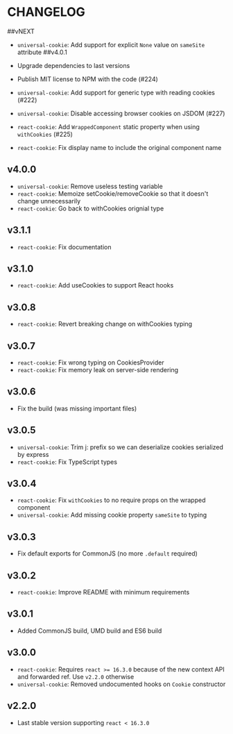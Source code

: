 # CHANGELOG

##vNEXT

- `universal-cookie`: Add support for explicit `None` value on `sameSite` attribute
##v4.0.1

- Upgrade dependencies to last versions
- Publish MIT license to NPM with the code (#224)
- `universal-cookie`: Add support for generic type with reading cookies (#222)
- `universal-cookie`: Disable accessing browser cookies on JSDOM (#227)
- `react-cookie`: Add `WrappedComponent` static property when using `withCookies` (#225)
- `react-cookie`: Fix display name to include the original component name

## v4.0.0

- `universal-cookie`: Remove useless testing variable
- `react-cookie`: Memoize setCookie/removeCookie so that it doesn't change unnecessarily
- `react-cookie`: Go back to withCookies orignial type

## v3.1.1

- `react-cookie`: Fix documentation

## v3.1.0

- `react-cookie`: Add useCookies to support React hooks

## v3.0.8

- `react-cookie`: Revert breaking change on withCookies typing

## v3.0.7

- `react-cookie`: Fix wrong typing on CookiesProvider
- `react-cookie`: Fix memory leak on server-side rendering

## v3.0.6

- Fix the build (was missing important files)

## v3.0.5

- `universal-cookie`: Trim j: prefix so we can deserialize cookies serialized by express
- `react-cookie`: Fix TypeScript types

## v3.0.4

- `react-cookie`: Fix `withCookies` to no require props on the wrapped component
- `universal-cookie`: Add missing cookie property `sameSite` to typing

## v3.0.3

- Fix default exports for CommonJS (no more `.default` required)

## v3.0.2

- `react-cookie`: Improve README with minimum requirements

## v3.0.1

- Added CommonJS build, UMD build and ES6 build

## v3.0.0

- `react-cookie`: Requires `react >= 16.3.0` because of the new context API and forwarded ref. Use `v2.2.0` otherwise
- `universal-cookie`: Removed undocumented hooks on `Cookie` constructor

## v2.2.0

- Last stable version supporting `react < 16.3.0`
